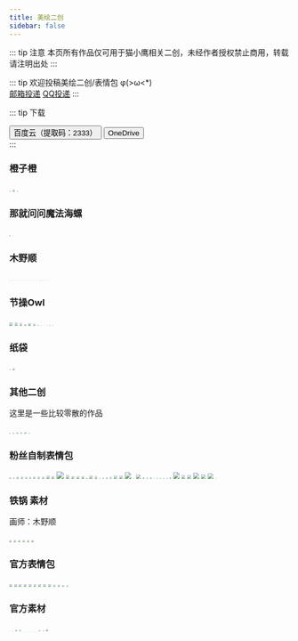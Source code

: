 ```yaml
---
title: 美绘二创
sidebar: false
---
```


<link type="text/css" rel="stylesheet" href="/css/page.css">

::: tip 注意
本页所有作品仅可用于猫小鹰相关二创，未经作者授权禁止商用，转载请注明出处
:::

::: tip 欢迎投稿美绘二创/表情包
φ(>ω<*) <br>
[邮箱投递](mailto:1530769035@qq.com)
[QQ投递](http://wpa.qq.com/msgrd?v=3&uin=1530769035&site=qq&menu=yes)
:::

::: tip 下载
<br>
<div class="note grey icon modern"><i class="note-icon fas fa-arrow-alt-circle-down"></i>
<a href="https://pan.baidu.com/s/1E8F-4UIbB5CDEWFcvE9thQ" target="_blank"><button class="bttn-pill bttn-sm bttn-success"><i class="note-icon fas fa-cloud-download-alt"></i>  百度云（提取码：2333）</button></a>
<a href="https://1drv.ms/u/s!AklAoj71_dJ0hiM9TPYqGyfBRJ-c?e=2BcYlW" target="_blank" ><button class="bttn-pill bttn-sm bttn-success"><i class="note-icon fas fa-cloud-download-alt"></i>  OneDrive</button></a>
</div>
:::


### 橙子橙

<img src="/paint/%E6%A9%99%E5%AD%90%E6%A9%99/1.webp" style="zoom:13%;" />
<img src="/paint/%E6%A9%99%E5%AD%90%E6%A9%99/2.webp" style="zoom:25%;" />
<img src="/paint/%E6%A9%99%E5%AD%90%E6%A9%99/3.webp" style="zoom:13%;" />


### 那就问问魔法海螺

<img src="/paint/%E9%82%A3%E5%B0%B1%E9%97%AE%E9%97%AE%E9%AD%94%E6%B3%95%E6%B5%B7%E8%9E%BA/1.webp" style="zoom:12%;" />
<img src="/paint/%E9%82%A3%E5%B0%B1%E9%97%AE%E9%97%AE%E9%AD%94%E6%B3%95%E6%B5%B7%E8%9E%BA/2.webp" style="zoom:8%;" />


### 木野顺

<img src="/paint/%E6%9C%A8%E9%87%8E%E9%A1%BA/%E6%9D%A1%E6%BC%AB.jpg" style="zoom:2%;" />
<img src="/paint/%E6%9C%A8%E9%87%8E%E9%A1%BA/%E5%B0%8F%E9%B9%B0X%E5%85%B0%E8%8B%A5%EF%BC%9A%E5%BC%80%E7%81%AB%E8%BD%A6.webp" style="zoom:8%;" />
<img src="/paint/%E6%9C%A8%E9%87%8E%E9%A1%BA/%E5%B0%8F%E9%B9%B0%E4%B8%8E%E4%BD%B3%E6%85%A7.webp" style="zoom:6%;" />
<img src="/paint/%E6%9C%A8%E9%87%8E%E9%A1%BA/%E5%B0%8F%E9%B9%B0%E7%8E%A9%E9%94%A4%E5%AD%90.webp" style="zoom:7%;" />
<img src="/paint/%E6%9C%A8%E9%87%8E%E9%A1%BA/%E6%B3%B3%E8%A1%A3%E9%B9%B0-.webp" style="zoom:6%;" />
<img src="/paint/%E6%9C%A8%E9%87%8E%E9%A1%BA/%E7%8C%AB%E5%B0%8F%E9%B9%B0%E7%99%BE%E8%88%B0%E8%B4%BA%E5%9B%BE.webp" style="zoom:6%;" />
<img src="/paint/%E6%9C%A8%E9%87%8E%E9%A1%BA/%E7%AB%AF%E5%8D%88%E5%AE%89%E5%BA%B7.webp" style="zoom:7%;" />
<img src="/paint/%E6%9C%A8%E9%87%8E%E9%A1%BA/%E7%BF%BB%E8%BD%A6%E5%9B%9B%E5%AD%90%E4%B9%8B%E4%B8%8D%E8%A6%81%E7%AC%91%E6%8C%91%E6%88%981.webp" style="zoom:7%;" />
<img src="/paint/%E6%9C%A8%E9%87%8E%E9%A1%BA/%E7%BF%BB%E8%BD%A6%E5%9B%9B%E5%AD%90%E4%B9%8B%E4%B8%8D%E8%A6%81%E7%AC%91%E6%8C%91%E6%88%982.webp" style="zoom:7%;" />
<img src="/paint/%E6%9C%A8%E9%87%8E%E9%A1%BA/%E7%BF%BB%E8%BD%A6%E5%9B%9B%E5%AD%90%E4%B9%8B%E4%B8%8D%E8%A6%81%E7%AC%91%E6%8C%91%E6%88%983.webp" style="zoom:7%;" />
<img src="/paint/%E6%9C%A8%E9%87%8E%E9%A1%BA/%E7%BF%BB%E8%BD%A6%E5%9B%9B%E5%AD%90%E4%B9%8B%E4%B8%8D%E8%A6%81%E7%AC%91%E6%8C%91%E6%88%984.webp" style="zoom:7%;" />
<img src="/paint/%E6%9C%A8%E9%87%8E%E9%A1%BA/%E8%82%8C%E8%82%89%E9%B9%B0.webp" style="zoom:7%;" />
<img src="/paint/%E6%9C%A8%E9%87%8E%E9%A1%BA/%E9%86%8B%E7%A9%BF%E9%B9%B0%E8%A1%A3.webp" style="zoom:7%;" />
<img src="/paint/%E6%9C%A8%E9%87%8E%E9%A1%BA/%E9%86%8B%E7%BB%99%E9%B9%B0%E9%B9%B0%E7%9A%84%E4%BF%A1.webp" style="zoom:7%;" />
<img src="/paint/%E6%9C%A8%E9%87%8E%E9%A1%BA/%E9%86%8B%E9%86%8B70%E4%BA%BF%E7%B2%89%E4%B8%9D%E8%B4%BA%E5%9B%BE.webp" style="zoom:4%;" />


### 节操Owl

<img src="/paint/%E8%8A%82%E6%93%8D/a-1.png" style="zoom:35%;" />
<img src="/paint/%E8%8A%82%E6%93%8D/a-2.png" style="zoom:35%;" />
<img src="/paint/%E8%8A%82%E6%93%8D/%E5%91%BC%E5%91%BC%E5%91%BC.jpg" style="zoom:27%;" />
<img src="/paint/%E8%8A%82%E6%93%8D/%E8%8A%82%E6%93%8D1.webp" style="zoom:20%;" />
<img src="/paint/%E8%8A%82%E6%93%8D/%E8%8A%82%E6%93%8D2.webp" style="zoom:30%;" />
<img src="/paint/%E8%8A%82%E6%93%8D/%E8%8A%82%E6%93%8D3.webp" style="zoom:25%;" />
<img src="/paint/%E8%8A%82%E6%93%8D/%E8%8A%82%E6%93%8D4.webp" style="zoom:10%;" />
<img src="/paint/%E8%8A%82%E6%93%8D/%E8%8A%82%E6%93%8D5.webp" style="zoom:10%;" />
<img src="/paint/%E8%8A%82%E6%93%8D/%E8%8A%82%E6%93%8D6.webp" style="zoom:7%;" />
<img src="/paint/%E8%8A%82%E6%93%8D/%E8%8A%82%E6%93%8D7.webp" style="zoom:7%;" />
<img src="/paint/%E8%8A%82%E6%93%8D/%E8%8A%82%E6%93%8D8.webp" style="zoom:9%;" />
<img src="/paint/%E8%8A%82%E6%93%8D/%E8%8A%82%E6%93%8D9.webp" style="zoom:9%;" />


### 纸袋

<img src="/paint/%E7%BA%B8%E8%A2%8B/%E7%BA%B8%E8%A2%8B1.jpg" style="zoom:12%;" />
<img src="/paint/%E7%BA%B8%E8%A2%8B/%E7%BA%B8%E8%A2%8B.jpg" style="zoom:27%;" />


### 其他二创

这里是一些比较零散的作品

<img src="/paint/%E5%85%B6%E4%BB%96/2.PNG" style="zoom:15%;" />
<img src="/paint/%E5%85%B6%E4%BB%96/6c00a789581987cb972c93f5d35a892e77a6fac1.png" style="zoom:15%;" />
<img src="/paint/%E5%85%B6%E4%BB%96/%E6%9D%9C%E6%9D%BE%E5%AD%90.png" style="zoom:20%;" />
<img src="/paint/%E5%85%B6%E4%BB%96/%E7%8C%AB%E5%B0%8F%E9%B9%B0.png" style="zoom:20%;" />
<img src="/paint/%E5%85%B6%E4%BB%96/%E9%87%91%E6%97%B6%E9%85%B1x%E8%8A%82%E6%93%8DOwl%E5%90%88%E4%BD%9C.png" style="zoom:23%;" />
<img src="/paint/%E5%85%B6%E4%BB%96/%E9%98%BF%E8%B4%9Ezzdrws.jpg" style="zoom:14%;" />


### 粉丝自制表情包

<img src="/paint/%E8%A1%A8%E6%83%85%E5%8C%85/%E7%8C%AB%E5%B0%8F%E9%B9%B0%E8%87%B3%E5%B0%8A%E6%86%A8%E6%89%B9%E7%89%88.jpg" style="zoom:17%;" />
<img src="/paint/%E8%A1%A8%E6%83%85%E5%8C%85/%E5%B0%8F%E9%B9%B0%E9%B9%B0%E6%83%B3%E6%8A%8A%E9%9B%A8%E5%AE%9D%E4%B8%A2%E5%87%BA%E8%BF%99%E4%B8%AA%E7%BE%A4.jpg" style="zoom:15%;" />
<img src="/paint/%E8%A1%A8%E6%83%85%E5%8C%85/1111.jpg" style="zoom:25%;" />
<img src="/paint/%E8%A1%A8%E6%83%85%E5%8C%85/QQ%E5%9B%BE%E7%89%8720210425114655.jpg" style="zoom:25%;" />
<img src="/paint/%E8%A1%A8%E6%83%85%E5%8C%85/6085933fa2394.jpg" style="zoom:20%;" />
<img src="/paint/%E8%A1%A8%E6%83%85%E5%8C%85/772644aa96c5e10b4201d28adb0495d7bb8d0d79.png%40518w.png" style="zoom:20%;" />
<img src="/paint/%E8%A1%A8%E6%83%85%E5%8C%85/4d7925b91989ee3f4d53c2f62fe84b8aa08394fa.jpg" style="zoom:25%;" />
<img src="/paint/%E8%A1%A8%E6%83%85%E5%8C%85/1a78dc2222d3265a62d8eb80638c2a1645afb03f.jpg" style="zoom:25%;" />
<img src="/paint/%E8%A1%A8%E6%83%85%E5%8C%85/QQ%E5%9B%BE%E7%89%8720210412221707.gif" style="zoom:25%;" />
<img src="/paint/%E8%A1%A8%E6%83%85%E5%8C%85/QQ%E5%9B%BE%E7%89%8720210412221746.jpg" style="zoom:35%;" />
<img src="/paint/%E8%A1%A8%E6%83%85%E5%8C%85/%E4%BB%8A%E5%A4%A9%E4%B9%9F%E6%B2%A1%E4%BB%80%E4%B9%88%E5%B9%B2%E5%8A%B2.png" style="zoom:30%;" />
<img src="/paint/%E8%A1%A8%E6%83%85%E5%8C%85/QQ%E5%9B%BE%E7%89%8720210425114741.jpg" style="zoom:80%;" />
<img src="/paint/%E8%A1%A8%E6%83%85%E5%8C%85/%E6%95%99%E5%AE%A4%E9%87%8C.png" style="zoom:40%;" />
<img src="/paint/%E8%A1%A8%E6%83%85%E5%8C%85/4V0LS2A6C479Q77ASU8VU3.png" style="zoom:30%;" />
<img src="/paint/%E8%A1%A8%E6%83%85%E5%8C%85/6061c0574242a.png" style="zoom:30%;" />
<img src="/paint/%E8%A1%A8%E6%83%85%E5%8C%85/6061c0574664a.png" style="zoom:30%;" />
<img src="/paint/%E8%A1%A8%E6%83%85%E5%8C%85/6061c057468c2.png" style="zoom:13%;" />
<img src="/paint/%E8%A1%A8%E6%83%85%E5%8C%85/6061c05746ab5.png" style="zoom:35%;" />
<img src="/paint/%E8%A1%A8%E6%83%85%E5%8C%85/6061c05746c6e.png" style="zoom:27%;" />
<img src="/paint/%E8%A1%A8%E6%83%85%E5%8C%85/CRLNZ8L3T18FWS3VWJ.jpg" style="zoom:10%;" />
<img src="/paint/%E8%A1%A8%E6%83%85%E5%8C%85/DD%E7%9A%84%E4%BA%BA%E7%94%9F.png" style="zoom:15%;" />
<img src="/paint/%E8%A1%A8%E6%83%85%E5%8C%85/GA8BB76B1%405RRUT70MBS.jpg" style="zoom:17%;" />
<img src="/paint/%E8%A1%A8%E6%83%85%E5%8C%85/QQ%E5%9B%BE%E7%89%8720210205233256.jpg" style="zoom:22%;" />
<img src="/paint/%E8%A1%A8%E6%83%85%E5%8C%85/QQ%E5%9B%BE%E7%89%8720210205233303.jpg" style="zoom:36%;" />
<img src="/paint/%E8%A1%A8%E6%83%85%E5%8C%85/QQ%E5%9B%BE%E7%89%8720210205233308.jpg" style="zoom:38%;" />
<img src="/paint/%E8%A1%A8%E6%83%85%E5%8C%85/QQ%E5%9B%BE%E7%89%8720210205233315.jpg" style="zoom:70%;" />
<img src="/paint/%E8%A1%A8%E6%83%85%E5%8C%85/QQ%E5%9B%BE%E7%89%8720210205233328.jpg" style="zoom:6%;" />
<img src="/paint/%E8%A1%A8%E6%83%85%E5%8C%85/QQ%E5%9B%BE%E7%89%8720210205233333.jpg" style="zoom:50%;" />
<img src="/paint/%E8%A1%A8%E6%83%85%E5%8C%85/QQ%E5%9B%BE%E7%89%8720210205233352.png" style="zoom:17%;" />
<img src="/paint/%E8%A1%A8%E6%83%85%E5%8C%85/RF16YJ%409ONP9HCE3RP0.jpg" style="zoom:15%;" />
<img src="/paint/%E8%A1%A8%E6%83%85%E5%8C%85/abcd.png" style="zoom:17%;" />
<img src="/paint/%E8%A1%A8%E6%83%85%E5%8C%85/nainai%E7%BB%AD%E5%91%BD1.png" style="zoom:12%;" />
<img src="/paint/%E8%A1%A8%E6%83%85%E5%8C%85/%E5%85%A5%E9%94%85%E6%B1%82%E8%88%B0.png" style="zoom:10%;" />
<img src="/paint/%E8%A1%A8%E6%83%85%E5%8C%85/%E5%9C%A8%E9%94%85%E9%87%8C%E9%9D%A2%E5%B7%B2%E7%BB%8F.png" style="zoom:12%;" />
<img src="/paint/%E8%A1%A8%E6%83%85%E5%8C%85/%E5%B0%8F%E9%B9%B0%E9%B9%B0%E8%A6%81%E6%8A%B1%E6%8A%B1.png" style="zoom:13%;" />
<img src="/paint/%E8%A1%A8%E6%83%85%E5%8C%85/%E6%88%91%E9%94%99%E4%BA%86-%E4%B8%8B%E6%AC%A1%E8%BF%98%E6%95%A2.png" style="zoom:11%;" />
<img src="/paint/%E8%A1%A8%E6%83%85%E5%8C%85/%E6%8A%B1%E6%80%A8.png" style="zoom:16%;" />
<img src="/paint/%E8%A1%A8%E6%83%85%E5%8C%85/%E6%8B%B3%E7%8E%8B%E9%B9%B0.png" style="zoom:70%;" />
<img src="/paint/%E8%A1%A8%E6%83%85%E5%8C%85/%E6%9B%BF%E8%87%AA%E5%B7%B1%E5%AE%89%E6%8E%92.png" style="zoom:40%;" />
<img src="/paint/%E8%A1%A8%E6%83%85%E5%8C%85/%E7%88%B1%E7%9A%84%E9%94%A4%E5%AD%90.png" style="zoom:40%;" />
<img src="/paint/%E8%A1%A8%E6%83%85%E5%8C%85/%E7%A7%83%E5%A4%B4%E5%8D%B1%E6%9C%BA.png" style="zoom:65%;" />
<img src="/paint/%E8%A1%A8%E6%83%85%E5%8C%85/%E7%B2%BE%E7%A5%9E%E6%94%AF%E6%9F%B1.jpg" style="zoom:50%;" />
<img src="/paint/%E8%A1%A8%E6%83%85%E5%8C%85/%E7%BE%8E%E5%A5%BD%E7%9A%84%E4%B8%80%E5%A4%A9%E4%BB%8E%E6%89%94%E7%8C%AB%E5%B0%8F%E9%B9%B0%E5%BC%80%E5%A7%8B.webp" style="zoom:60%;" />
<img src="/paint/%E8%A1%A8%E6%83%85%E5%8C%85/%E8%BF%87%E7%9D%80%E5%90%83%E5%AE%8C%E7%9D%A1%E7%9A%84%E7%94%9F%E6%B4%BB.png" style="zoom:10%;" />


### 铁锅 素材

画师：木野顺

<img src="/paint/%E9%93%81%E9%94%85%E5%85%83%E7%B4%A0/%E4%BF%A1%E5%B0%81.png" style="zoom: 25%;" />
<img src="/paint/%E9%93%81%E9%94%85%E5%85%83%E7%B4%A0/%E5%B8%BD%E5%AD%90.png" style="zoom: 25%;" />
<img src="/paint/%E9%93%81%E9%94%85%E5%85%83%E7%B4%A0/%E6%A6%B4%E8%8E%B2.png" style="zoom: 25%;" />
<img src="/paint/%E9%93%81%E9%94%85%E5%85%83%E7%B4%A0/%E7%8C%AB%E5%A4%B4%E9%B9%B0.png" style="zoom: 25%;" />
<img src="/paint/%E9%93%81%E9%94%85%E5%85%83%E7%B4%A0/%E8%83%A1%E8%90%9D%E5%8D%9C.png" style="zoom: 25%;" />
<img src="/paint/%E9%93%81%E9%94%85%E5%85%83%E7%B4%A0/%E9%93%81%E9%94%85.png" style="zoom: 25%;" />

### 官方表情包

<img src="/paint/%E5%AE%98%E6%96%B9%E8%A1%A8%E6%83%85%E5%8C%85/%E8%A1%A8%E6%83%851.png" style="zoom:30%;" />
<img src="/paint/%E5%AE%98%E6%96%B9%E8%A1%A8%E6%83%85%E5%8C%85/%E8%A1%A8%E6%83%852.png" style="zoom:30%;" />
<img src="/paint/%E5%AE%98%E6%96%B9%E8%A1%A8%E6%83%85%E5%8C%85/%E8%A1%A8%E6%83%853.png" style="zoom:30%;" />
<img src="/paint/%E5%AE%98%E6%96%B9%E8%A1%A8%E6%83%85%E5%8C%85/%E8%A1%A8%E6%83%854.png" style="zoom:30%;" />
<img src="/paint/%E5%AE%98%E6%96%B9%E8%A1%A8%E6%83%85%E5%8C%85/%E8%A1%A8%E6%83%855.png" style="zoom:30%;" />
<img src="/paint/%E5%AE%98%E6%96%B9%E8%A1%A8%E6%83%85%E5%8C%85/%E8%A1%A8%E6%83%856.png" style="zoom:30%;" />
<img src="/paint/%E5%AE%98%E6%96%B9%E8%A1%A8%E6%83%85%E5%8C%85/%E8%A1%A8%E6%83%857.png" style="zoom:30%;" />
<img src="/paint/%E5%AE%98%E6%96%B9%E8%A1%A8%E6%83%85%E5%8C%85/%E8%A1%A8%E6%83%858.png" style="zoom:30%;" />
<img src="/paint/%E5%AE%98%E6%96%B9%E8%A1%A8%E6%83%85%E5%8C%85/%E8%A1%A8%E6%83%859.png" style="zoom:30%;" />
<img src="/paint/%E5%AE%98%E6%96%B9%E8%A1%A8%E6%83%85%E5%8C%85/%E6%81%BC.jpg" style="zoom: 28%;" />
<img src="/paint/%E5%AE%98%E6%96%B9%E8%A1%A8%E6%83%85%E5%8C%85/%E7%88%AC.jpg" style="zoom: 28%;" />
<img src="/paint/%E5%AE%98%E6%96%B9%E7%B4%A0%E6%9D%90/%E6%9D%AF%E5%AD%90%E9%87%8C%E7%9A%84%E9%B9%B0%E9%B9%B0.png" style="zoom:20%;" />
<img src="/paint/%E5%AE%98%E6%96%B9%E7%B4%A0%E6%9D%90/%E5%96%9Dnainai.gif" style="zoom:20%;" />

### 官方素材

<img src="/paint/%E5%AE%98%E6%96%B9%E7%B4%A0%E6%9D%90/Maoxiaoying.png" style="zoom:8%;" />
<img src="/paint/%E5%AE%98%E6%96%B9%E7%B4%A0%E6%9D%90/%E7%8C%AB%E5%B0%8F%E9%B9%B0logo.png" style="zoom:9%;" />
<img src="/paint/%E5%AE%98%E6%96%B9%E7%B4%A0%E6%9D%90/2.jpg" style="zoom:20%;" />
<img src="/paint/%E5%AE%98%E6%96%B9%E7%B4%A0%E6%9D%90/1.jpg" style="zoom:20%;" />
<img src="/paint/%E5%AE%98%E6%96%B9%E7%B4%A0%E6%9D%90/rich.webp" style="zoom:5%;" />
<img src="/paint/%E5%AE%98%E6%96%B9%E7%B4%A0%E6%9D%90/%E5%A4%A7%E5%93%AD.webp" style="zoom:5%;" />
<img src="/paint/%E5%AE%98%E6%96%B9%E7%B4%A0%E6%9D%90/%E6%99%95.webp" style="zoom:5%;" />
<img src="/paint/%E5%AE%98%E6%96%B9%E7%B4%A0%E6%9D%90/%E7%8C%AB%E5%B0%8F%E9%B9%B0%E5%85%AC%E5%BC%8F.webp" style="zoom:5%;" />
<img src="/paint/%E5%AE%98%E6%96%B9%E7%B4%A0%E6%9D%90/%E8%84%B8%E9%BB%91.webp" style="zoom:5%;" />
<img src="/paint/%E5%AE%98%E6%96%B9%E7%B4%A0%E6%9D%90/%E9%BB%91%E7%BA%BF.webp" style="zoom:5%;" />
<img src="/paint/%E5%AE%98%E6%96%B9%E7%B4%A0%E6%9D%90/%E7%99%BD%E5%A4%A9.webp" style="zoom:15%;" />
<img src="/paint/%E5%AE%98%E6%96%B9%E7%B4%A0%E6%9D%90/%E5%9C%BA%E6%99%AF%E6%99%9A.webp" style="zoom:15%;" />
<img src="/paint/%E5%AE%98%E6%96%B9%E7%B4%A0%E6%9D%90/%E5%92%B8%E9%B1%BC%E7%9A%84%E5%A4%8F%E5%A4%A9%E5%B0%81%E9%9D%A2.webp" style="zoom:25%;" />




